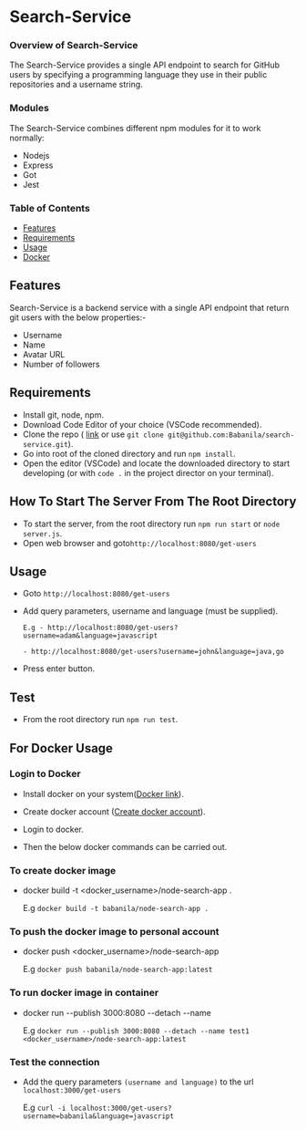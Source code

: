 # Search-Service

### Overview of Search-Service

The Search-Service provides a single API endpoint to search for
GitHub users by specifying a programming language they use in their public repositories and a
username string.

### Modules

The Search-Service combines different npm modules for it to work normally:

- Nodejs
- Express
- Got
- Jest

### Table of Contents

- [Features](#features)
- [Requirements](#requirements)
- [Usage](#usage)
- [Docker](#docker)

## Features

Search-Service is a backend service with a single API endpoint that return git users with the below properties:-

- Username
- Name
- Avatar URL
- Number of followers

## Requirements

- Install git, node, npm.
- Download Code Editor of your choice (VSCode recommended).
- Clone the repo ( [link](https://github.com/Babanila/search-service.git) or use `git clone git@github.com:Babanila/search-service.git`).
- Go into root of the cloned directory and run `npm install`.
- Open the editor (VSCode) and locate the downloaded directory to start developing (or with `code .` in the project director on your terminal).

## How To Start The Server From The Root Directory

- To start the server, from the root directory run `npm run start` or `node server.js`.
- Open web browser and goto`http://localhost:8080/get-users`

## Usage

- Goto `http://localhost:8080/get-users`

- Add query parameters, username and language (must be supplied).

  `E.g - http://localhost:8080/get-users?username=adam&language=javascript`

  `- http://localhost:8080/get-users?username=john&language=java,go`

- Press enter button.

## Test

- From the root directory run `npm run test`.

## For Docker Usage

### Login to Docker

- Install docker on your system([Docker link](https://www.docker.com/products/docker-desktop)).

- Create docker account ([Create docker account](https://hub.docker.com/)).

- Login to docker.

- Then the below docker commands can be carried out.

### To create docker image

- docker build -t <docker_username>/node-search-app .

  E.g `docker build -t babanila/node-search-app .`

### To push the docker image to personal account

- docker push <docker_username>/node-search-app

  E.g `docker push babanila/node-search-app:latest`

### To run docker image in container

- docker run --publish 3000:8080 --detach --name <container name> <image name>

  E.g `docker run --publish 3000:8080 --detach --name test1 <docker_username>/node-search-app:latest`

### Test the connection

- Add the query parameters `(username and language)` to the url `localhost:3000/get-users`

  E.g `curl -i localhost:3000/get-users?username=babanila&language=javascript`
